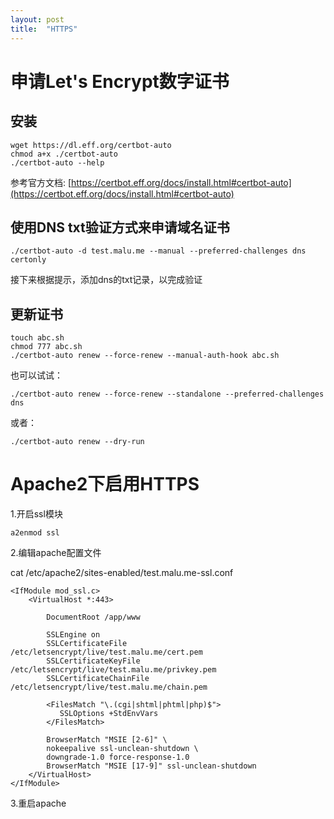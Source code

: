 ```yaml
---
layout: post
title:  "HTTPS"
---
```


# 申请Let's Encrypt数字证书

## 安装

	wget https://dl.eff.org/certbot-auto
	chmod a+x ./certbot-auto
	./certbot-auto --help


参考官方文档: [https://certbot.eff.org/docs/install.html#certbot-auto](https://certbot.eff.org/docs/install.html#certbot-auto)


## 使用DNS txt验证方式来申请域名证书

	./certbot-auto -d test.malu.me --manual --preferred-challenges dns certonly

接下来根据提示，添加dns的txt记录，以完成验证

## 更新证书

	touch abc.sh
	chmod 777 abc.sh
	./certbot-auto renew --force-renew --manual-auth-hook abc.sh

也可以试试：

	./certbot-auto renew --force-renew --standalone --preferred-challenges dns

或者：

	./certbot-auto renew --dry-run


# Apache2下启用HTTPS

1.开启ssl模块

	a2enmod ssl

2.编辑apache配置文件

cat /etc/apache2/sites-enabled/test.malu.me-ssl.conf

	<IfModule mod_ssl.c>
		<VirtualHost *:443>
		
			DocumentRoot /app/www

			SSLEngine on
			SSLCertificateFile    /etc/letsencrypt/live/test.malu.me/cert.pem
			SSLCertificateKeyFile /etc/letsencrypt/live/test.malu.me/privkey.pem
			SSLCertificateChainFile /etc/letsencrypt/live/test.malu.me/chain.pem
			
			<FilesMatch "\.(cgi|shtml|phtml|php)$">
			   SSLOptions +StdEnvVars
			</FilesMatch>
			
			BrowserMatch "MSIE [2-6]" \
			nokeepalive ssl-unclean-shutdown \
			downgrade-1.0 force-response-1.0
			BrowserMatch "MSIE [17-9]" ssl-unclean-shutdown
		</VirtualHost>
	</IfModule>

3.重启apache